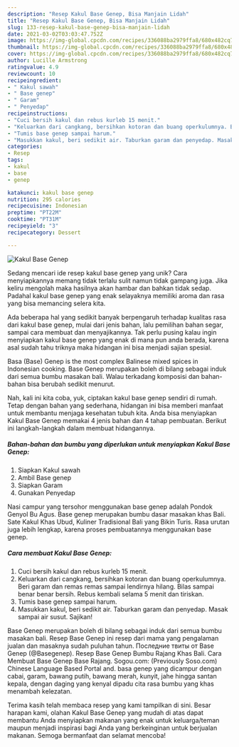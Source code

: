 ```yaml
---
description: "Resep Kakul Base Genep, Bisa Manjain Lidah"
title: "Resep Kakul Base Genep, Bisa Manjain Lidah"
slug: 133-resep-kakul-base-genep-bisa-manjain-lidah
date: 2021-03-02T03:03:47.752Z
image: https://img-global.cpcdn.com/recipes/336088ba2979ffa8/680x482cq70/kakul-base-genep-foto-resep-utama.jpg
thumbnail: https://img-global.cpcdn.com/recipes/336088ba2979ffa8/680x482cq70/kakul-base-genep-foto-resep-utama.jpg
cover: https://img-global.cpcdn.com/recipes/336088ba2979ffa8/680x482cq70/kakul-base-genep-foto-resep-utama.jpg
author: Lucille Armstrong
ratingvalue: 4.9
reviewcount: 10
recipeingredient:
- " Kakul sawah"
- " Base genep"
- " Garam"
- " Penyedap"
recipeinstructions:
- "Cuci bersih kakul dan rebus kurleb 15 menit."
- "Keluarkan dari cangkang, bersihkan kotoran dan buang operkulumnya. Beri garam dan remas remas sampai lendirnya hilang. Bilas sampai benar benar bersih. Rebus kembali selama 5 menit dan tiriskan."
- "Tumis base genep sampai harum."
- "Masukkan kakul, beri sedikit air. Taburkan garam dan penyedap. Masak sampai air susut. Sajikan!"
categories:
- Resep
tags:
- kakul
- base
- genep

katakunci: kakul base genep 
nutrition: 295 calories
recipecuisine: Indonesian
preptime: "PT22M"
cooktime: "PT31M"
recipeyield: "3"
recipecategory: Dessert

---
```



![Kakul Base Genep](https://img-global.cpcdn.com/recipes/336088ba2979ffa8/680x482cq70/kakul-base-genep-foto-resep-utama.jpg)

Sedang mencari ide resep kakul base genep yang unik? Cara menyiapkannya memang tidak terlalu sulit namun tidak gampang juga. Jika keliru mengolah maka hasilnya akan hambar dan bahkan tidak sedap. Padahal kakul base genep yang enak selayaknya memiliki aroma dan rasa yang bisa memancing selera kita.

Ada beberapa hal yang sedikit banyak berpengaruh terhadap kualitas rasa dari kakul base genep, mulai dari jenis bahan, lalu pemilihan bahan segar, sampai cara membuat dan menyajikannya. Tak perlu pusing kalau ingin menyiapkan kakul base genep yang enak di mana pun anda berada, karena asal sudah tahu triknya maka hidangan ini bisa menjadi sajian spesial.

Basa (Base) Genep is the most complex Balinese mixed spices in Indonesian cooking. Base Genep merupakan boleh di bilang sebagai induk dari semua bumbu masakan bali. Walau terkadang komposisi dan bahan-bahan bisa berubah sedikit menurut.


Nah, kali ini kita coba, yuk, ciptakan kakul base genep sendiri di rumah. Tetap dengan bahan yang sederhana, hidangan ini bisa memberi manfaat untuk membantu menjaga kesehatan tubuh kita. Anda bisa menyiapkan Kakul Base Genep memakai 4 jenis bahan dan 4 tahap pembuatan. Berikut ini langkah-langkah dalam membuat hidangannya.

<!--inarticleads1-->

##### Bahan-bahan dan bumbu yang diperlukan untuk menyiapkan Kakul Base Genep:

1. Siapkan  Kakul sawah
1. Ambil  Base genep
1. Siapkan  Garam
1. Gunakan  Penyedap


Nasi campur yang tersohor menggunakan base genep adalah Pondok Genyol Bu Agus. Base genep merupakan bumbu dasar masakan khas Bali. Sate Kakul Khas Ubud, Kuliner Tradisional Bali yang Bikin Turis. Rasa urutan juga lebih lengkap, karena proses pembuatannya menggunakan base genep. 

<!--inarticleads2-->

##### Cara membuat Kakul Base Genep:

1. Cuci bersih kakul dan rebus kurleb 15 menit.
1. Keluarkan dari cangkang, bersihkan kotoran dan buang operkulumnya. Beri garam dan remas remas sampai lendirnya hilang. Bilas sampai benar benar bersih. Rebus kembali selama 5 menit dan tiriskan.
1. Tumis base genep sampai harum.
1. Masukkan kakul, beri sedikit air. Taburkan garam dan penyedap. Masak sampai air susut. Sajikan!


Base Genep merupakan boleh di bilang sebagai induk dari semua bumbu masakan bali. Resep Base Genep ini resep dari mama yang pengalaman jualan dan masaknya sudah puluhan tahun. Последние твиты от Base Genep (@Basegenep). Resep Base Genep Bumbu Rajang Khas Bali. Cara Membuat Base Genep Base Rajang. Sogou.com: (Previously Soso.com) Chinese Language Based Portal and. basa genep yang dicampur dengan cabai, garam, bawang putih, bawang merah, kunyit, jahe hingga santan kepala, dengan daging yang kenyal dipadu cita rasa bumbu yang khas menambah kelezatan. 

Terima kasih telah membaca resep yang kami tampilkan di sini. Besar harapan kami, olahan Kakul Base Genep yang mudah di atas dapat membantu Anda menyiapkan makanan yang enak untuk keluarga/teman maupun menjadi inspirasi bagi Anda yang berkeinginan untuk berjualan makanan. Semoga bermanfaat dan selamat mencoba!
